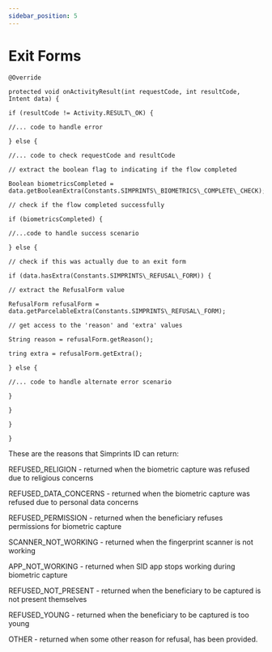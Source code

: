 ```yaml
---
sidebar_position: 5
---
```


# Exit Forms

```
@Override

protected void onActivityResult(int requestCode, int resultCode, Intent data) {

if (resultCode != Activity.RESULT\_OK) {

//... code to handle error

} else {

//... code to check requestCode and resultCode

// extract the boolean flag to indicating if the flow completed

Boolean biometricsCompleted = data.getBooleanExtra(Constants.SIMPRINTS\_BIOMETRICS\_COMPLETE\_CHECK);

// check if the flow completed successfully

if (biometricsCompleted) {

//...code to handle success scenario

} else {

// check if this was actually due to an exit form

if (data.hasExtra(Constants.SIMPRINTS\_REFUSAL\_FORM)) {

// extract the RefusalForm value

RefusalForm refusalForm = data.getParcelableExtra(Constants.SIMPRINTS\_REFUSAL\_FORM);

// get access to the 'reason' and 'extra' values

String reason = refusalForm.getReason();

tring extra = refusalForm.getExtra();

} else {

//... code to handle alternate error scenario

}

}

}

}
```

These are the reasons that Simprints ID can return:



REFUSED_RELIGION  -  returned when the biometric capture was refused due to religious concerns

REFUSED_DATA_CONCERNS  - returned when the biometric capture was refused due to personal data concerns

REFUSED_PERMISSION -  returned when the beneficiary refuses permissions for biometric capture

SCANNER_NOT_WORKING - returned when the fingerprint scanner is not working

APP_NOT_WORKING - returned when SID app stops working during biometric capture

REFUSED_NOT_PRESENT -  returned when the beneficiary to be captured is not present themselves

REFUSED_YOUNG -  returned when the beneficiary to be captured is too young

OTHER  -  returned when some other reason for refusal, has been provided.

